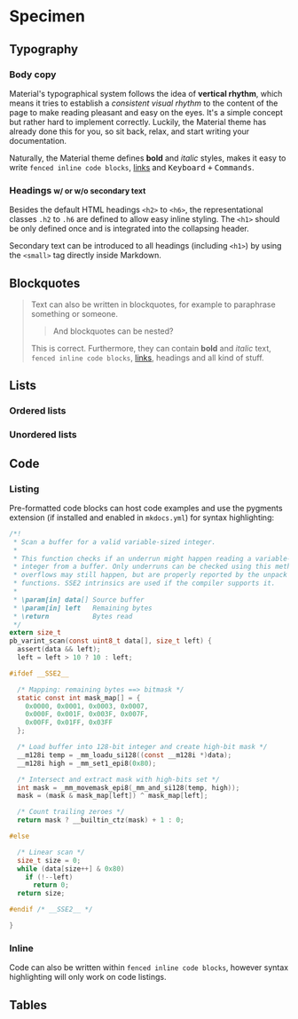 # Specimen

## Typography

### Body copy

Material's typographical system follows the idea of __vertical rhythm__, which
means it tries to establish a _consistent visual rhythm_ to the content of the
page to make reading pleasant and easy on the eyes. It's a simple concept but
rather hard to implement correctly. Luckily, the Material theme has already
done this for you, so sit back, relax, and start writing your documentation.

Naturally, the Material theme defines __bold__ and _italic_ styles, makes it
easy to write `fenced inline code blocks`, [links](#) and <kbd>Keyboard</kbd>
<kbd>+</kbd> <kbd>Commands</kbd>.

### Headings <small>w/ or w/o secondary text</small>

Besides the default HTML headings `<h2>` to `<h6>`, the representational
classes `.h2` to `.h6` are defined to allow easy inline styling. The `<h1>`
should be only defined once and is integrated into the collapsing header.

Secondary text can be introduced to all headings (including `<h1>`) by using
the `<small>` tag directly inside Markdown.

## Blockquotes

> Text can also be written in blockquotes, for example to paraphrase
> something or someone.
>
> > And blockquotes can be nested?
>
> This is correct. Furthermore, they can contain __bold__ and _italic_ text,
> `fenced inline code blocks`, [links](#), headings and all kind of stuff.

## Lists

### Ordered lists

### Unordered lists

## Code

### Listing

Pre-formatted code blocks can host code examples and use the pygments extension
(if installed and enabled in `mkdocs.yml`) for syntax highlighting:

``` c
/*!
 * Scan a buffer for a valid variable-sized integer.
 *
 * This function checks if an underrun might happen reading a variable-sized
 * integer from a buffer. Only underruns can be checked using this method,
 * overflows may still happen, but are properly reported by the unpack
 * functions. SSE2 intrinsics are used if the compiler supports it.
 *
 * \param[in] data[] Source buffer
 * \param[in] left   Remaining bytes
 * \return           Bytes read
 */
extern size_t
pb_varint_scan(const uint8_t data[], size_t left) {
  assert(data && left);
  left = left > 10 ? 10 : left;

#ifdef __SSE2__

  /* Mapping: remaining bytes ==> bitmask */
  static const int mask_map[] = {
    0x0000, 0x0001, 0x0003, 0x0007,
    0x000F, 0x001F, 0x003F, 0x007F,
    0x00FF, 0x01FF, 0x03FF
  };

  /* Load buffer into 128-bit integer and create high-bit mask */
  __m128i temp = _mm_loadu_si128((const __m128i *)data);
  __m128i high = _mm_set1_epi8(0x80);

  /* Intersect and extract mask with high-bits set */
  int mask = _mm_movemask_epi8(_mm_and_si128(temp, high));
  mask = (mask & mask_map[left]) ^ mask_map[left];

  /* Count trailing zeroes */
  return mask ? __builtin_ctz(mask) + 1 : 0;

#else

  /* Linear scan */
  size_t size = 0;
  while (data[size++] & 0x80)
    if (!--left)
      return 0;
  return size;

#endif /* __SSE2__ */

}
```

### Inline

Code can also be written within `fenced inline code blocks`, however syntax
highlighting will only work on code listings.

## Tables